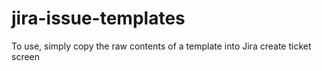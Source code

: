 # jira-issue-templates

To use, simply copy the raw contents of a template into Jira create ticket screen
